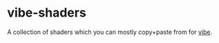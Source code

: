 # vibe-shaders
A collection of shaders which you can mostly copy+paste from for [vibe](https://github.com/TornaxO7/vibe).
